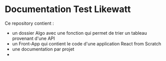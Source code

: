

# Documentation Test Likewatt 


Ce repository contient : 
- un dossier Algo avec une fonction qui permet de trier un tableau provenant d'une API
- un Front-App qui contient le code d'une application React from Scratch
- une documentation par projet
- 



